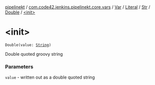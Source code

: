 [pipelinekt](../../../../../index.md) / [com.code42.jenkins.pipelinekt.core.vars](../../../../index.md) / [Var](../../../index.md) / [Literal](../../index.md) / [Str](../index.md) / [Double](index.md) / [&lt;init&gt;](./-init-.md)

# &lt;init&gt;

`Double(value: `[`String`](https://kotlinlang.org/api/latest/jvm/stdlib/kotlin/-string/index.html)`)`

Double quoted groovy string

### Parameters

`value` - written out as a double quoted string